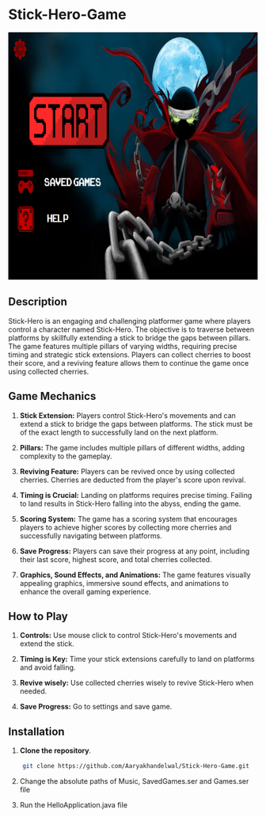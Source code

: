 # Stick-Hero-Game
<img src="game scene.png" alt="Game" width="1500" height="500">


## Description
Stick-Hero is an engaging and challenging platformer game where players control a character named Stick-Hero. The objective is to traverse between platforms by skillfully extending a stick to bridge the gaps between pillars. The game features multiple pillars of varying widths, requiring precise timing and strategic stick extensions. Players can collect cherries to boost their score, and a reviving feature allows them to continue the game once using collected cherries.

## Game Mechanics

1. **Stick Extension:** Players control Stick-Hero's movements and can extend a stick to bridge the gaps between platforms. The stick must be of the exact length to successfully land on the next platform.

2. **Pillars:** The game includes multiple pillars of different widths, adding complexity to the gameplay.

3. **Reviving Feature:** Players can be revived once by using collected cherries. Cherries are deducted from the player's score upon revival.

4. **Timing is Crucial:** Landing on platforms requires precise timing. Failing to land results in Stick-Hero falling into the abyss, ending the game.

5. **Scoring System:** The game has a scoring system that encourages players to achieve higher scores by collecting more cherries and successfully navigating between platforms.

6. **Save Progress:** Players can save their progress at any point, including their last score, highest score, and total cherries collected.

7. **Graphics, Sound Effects, and Animations:** The game features visually appealing graphics, immersive sound effects, and animations to enhance the overall gaming experience.

## How to Play

1. **Controls:** Use mouse click to control Stick-Hero's movements and extend the stick.

2. **Timing is Key:** Time your stick extensions carefully to land on platforms and avoid falling.

3. **Revive wisely:** Use collected cherries wisely to revive Stick-Hero when needed.

4. **Save Progress:** Go to settings and save game.

## Installation

1. **Clone the repository**.

```sh
    git clone https://github.com/Aaryakhandelwal/Stick-Hero-Game.git
```

2. Change the absolute paths of Music, SavedGames.ser and Games.ser file 

2. Run the HelloApplication.java file
